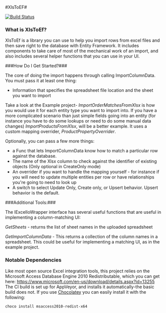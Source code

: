 #XlsToEF#

[![Build Status](https://ci.appveyor.com/api/projects/status/github/ajepst/XlstoEf?branch=master&svg=true)](https://ci.appveyor.com/project/ajepst/xlstoef)

### What is XlsToEf? ###

XlsToEf is a library you can use to help you import rows from excel files and then save right to the database with Entity Framework.  It includes components to take care of most of the mechanical work of an import, and also includes several helper functions that you can use in your UI.

###How Do I Get Started?###

The core of doing the import happens through calling ImportColumnData. You must pass it at least one thing:

* Information that specifies the spreadsheet file location and the sheet you want to import

Take a look at the Example project- *ImportOrderMatchesFromXlsx* is how you would use it for each entity type you want to import into. If you have a more complicated scenario than just simple fields going into an entity (for instance you have to do some lookups or need to do some manual data changes) *ImportProductsFromXlsx*, will be a better example. It uses a custom mapping overrider, *ProductPropertyOverrider*.

Optionally, you can pass a few more things:

* a Func that lets ImportColumnData know how to match a particular row against the database.
* The name of the Xlsx column to check against the identifier of existing objects (Only optional in CreateOnly mode)
* An overrider if you want to handle the mapping yourself - for instance if you will need to update multiple entities per row or have relationships you're going to need to look up
* A switch to select Update Only, Create only, or Upsert behavior. Upsert behavior is the default.

###Additional Tools:###

The IExcelIoWrapper interface has several useful functions that are useful in implementing a column-matching UI:

*GetSheets* - returns the list of sheet names in the uploaded spreadsheet

*GetImportColumnData* - This returns a collection of the column names in a spreadsheet. This could be useful for implementing a matching UI, as in the example project.

### Notable Dependencies ###

Like most open source Excel integration tools, this project relies on the Microsoft Access Database Engine 2010 Redistributable, which you can get here: 
https://www.microsoft.com/en-us/download/details.aspx?id=13255
The CI build is set up for AppVeyor, and installs it automatically-the basic build does not. If you use [Chocolatey](https://chocolatey.org/) you can easily install it with the following: 

```
choco install msaccess2010-redist-x64
```
